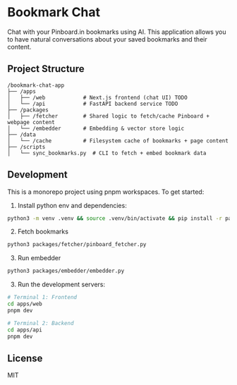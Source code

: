 # Bookmark Chat

Chat with your Pinboard.in bookmarks using AI. This application allows you to have natural conversations about your saved bookmarks and their content.

## Project Structure

```
/bookmark-chat-app
├── /apps
│   ├── /web            # Next.js frontend (chat UI) TODO
│   └── /api            # FastAPI backend service TODO
├── /packages
│   ├── /fetcher        # Shared logic to fetch/cache Pinboard + webpage content
│   └── /embedder       # Embedding & vector store logic
├── /data
│   └── /cache          # Filesystem cache of bookmarks + page content
├── /scripts
│   └── sync_bookmarks.py  # CLI to fetch + embed bookmark data
```

## Development

This is a monorepo project using pnpm workspaces. To get started:

1. Install python env and dependencies:
```bash
python3 -m venv .venv && source .venv/bin/activate && pip install -r packages/fetcher/requirements.txt ; packages/embedder/requirements.txt
```

2. Fetch bookmarks
```bash
python3 packages/fetcher/pinboard_fetcher.py
```

3. Run embedder
```bash
python3 packages/embedder/embedder.py
```

3. Run the development servers:
```bash
# Terminal 1: Frontend
cd apps/web
pnpm dev

# Terminal 2: Backend
cd apps/api
pnpm dev
```



## License

MIT 